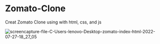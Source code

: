 # Zomato-Clone
Creat Zomato Clone using with html, css, and js


![screencapture-file-C-Users-lenovo-Desktop-zomato-index-html-2022-07-27-18_27_05](https://user-images.githubusercontent.com/107197442/181253406-632df9d0-6590-4e38-af3a-f44347f78419.png)
